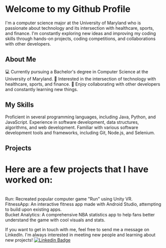 # Welcome to my Github Profile
I'm a computer science major at the University of Maryland who is passionate about technology and its intersection with healthcare, sports, and finance. I'm constantly exploring new ideas and improving my coding skills through hands-on projects, coding competitions, and collaborations with other developers.

## About Me
💻 Currently pursuing a Bachelor's degree in Computer Science at the University of Maryland.
🎯 Interested in the intersection of technology with healthcare, sports, and finance.
🌟 Enjoy collaborating with other developers and constantly learning new things.
## My Skills
Proficient in several programming languages, including Java, Python, and JavaScript.
Experience in software development, data structures, algorithms, and web development.
Familiar with various software development tools and frameworks, including Git, Node.js, and Selenium.
## Projects
# Here are a few projects that I have worked on:
<br> Run: Recreated popular computer game "Run" using Unity VR.
<br> FitnessApp: An interactive fitness app made with Android Studio, attempting to build upon existing apps.
<br> Bucket Analytics: A comprehensive NBA statistics app to help fans better understand the game with cool visuals and stats.

If you want to get in touch with me, feel free to send me a message on LinkedIn. I'm always interested in meeting new people and learning about new projects!
[![Linkedin Badge](https://img.shields.io/badge/-kakbar-blue?style=flat&logo=Linkedin&logoColor=white)](https://www.linkedin.com/in/ananth-s)
